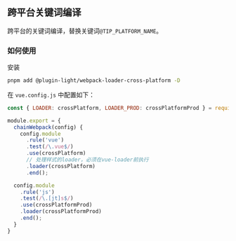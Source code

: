 ## 跨平台关键词编译

跨平台的关键词编译，替换关键词`@TIP_PLATFORM_NAME`。


### 如何使用

安装

```bash
pnpm add @plugin-light/webpack-loader-cross-platform -D
```

在 `vue.config.js` 中配置如下：

```js
const { LOADER: crossPlatform, LOADER_PROD: crossPlatformProd } = require('webpack-loader-cross-platform')';

module.export = {
  chainWebpack(config) {
    config.module
      .rule('vue')
      .test(/\.vue$/)
      .use(crossPlatform) 
      // 处理样式的loader，必须在vue-loader前执行
      .loader(crossPlatform)
      .end();

  config.module
    .rule('js')
    .test(/\.[jt]s$/)
    .use(crossPlatformProd) 
    .loader(crossPlatformProd)
    .end();
  }
}
```
